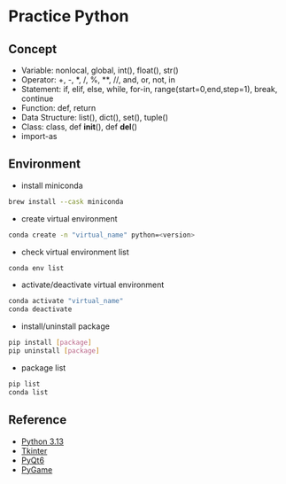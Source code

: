 # Practice Python

## Concept
- Variable: nonlocal, global, int(), float(), str()
- Operator: +, -, *, /, %, **, //, and, or, not, in
- Statement: if, elif, else, while, for-in, range(start=0,end,step=1), break, continue
- Function: def, return
- Data Structure: list(), dict(), set(), tuple()
- Class: class, def __init__(), def __del__()
- import-as

## Environment
- install miniconda
```bash
brew install --cask miniconda
```
- create virtual environment
```bash
conda create -n "virtual_name" python=<version>
```
- check virtual environment list
```bash
conda env list
```
- activate/deactivate virtual environment
```bash
conda activate "virtual_name"
conda deactivate
```
- install/uninstall package
```bash
pip install [package]
pip uninstall [package]
```
- package list
```bash
pip list
conda list
```

## Reference
- [Python 3.13](https://docs.python.org/3/)
- [Tkinter](https://docs.python.org/ko/3.13/library/tkinter.html)
- [PyQt6](https://www.riverbankcomputing.com/software/pyqt/intro)
- [PyGame](https://www.pygame.org/news)